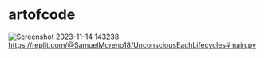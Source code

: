 # artofcode

![Screenshot 2023-11-14 143238](https://github.com/Samuelmoreno21/artofcode/assets/150850356/c1cbe03c-3438-441b-a96e-520c259d28d5)
https://replit.com/@SamuelMoreno18/UnconsciousEachLifecycles#main.py
